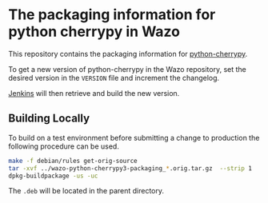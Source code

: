 # The packaging information for python cherrypy in Wazo

This repository contains the packaging information for
[python-cherrypy](https://github.com/cherrypy/cherrypy).

To get a new version of python-cherrypy in the Wazo repository, set the
desired version in the `VERSION` file and increment the changelog.

[Jenkins](jenkins.wazo.community) will then retrieve and build the new version.


## Building Locally

To build on a test environment before submitting a change to production the following procedure can be used.

```sh
make -f debian/rules get-orig-source
tar -xvf ../wazo-python-cherrypy3-packaging_*.orig.tar.gz  --strip 1
dpkg-buildpackage -us -uc
```
The `.deb` will be located in the parent directory.
